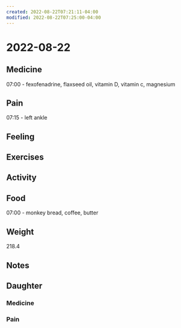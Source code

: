 ```yaml
---
created: 2022-08-22T07:21:11-04:00
modified: 2022-08-22T07:25:00-04:00
---
```


# 2022-08-22

## Medicine

07:00 - fexofenadrine, flaxseed oil, vitamin D, vitamin c, magnesium 

## Pain

07:15 - left ankle

## Feeling


## Exercises


## Activity


## Food

07:00 - monkey bread, coffee, butter 

## Weight

218.4

## Notes



## Daughter


### Medicine


### Pain
